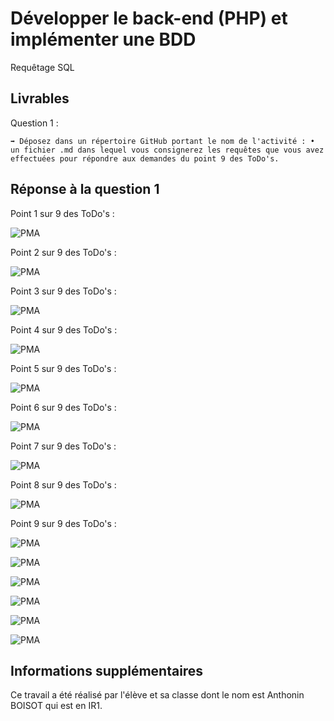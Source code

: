 # Développer le back-end (PHP) et implémenter une BDD

Requêtage SQL


## Livrables

Question 1 :

```
➡️ Déposez dans un répertoire GitHub portant le nom de l'activité : • un fichier .md dans lequel vous consignerez les requêtes que vous avez effectuées pour répondre aux demandes du point 9 des ToDo's.
```

## Réponse à la question 1

Point 1 sur 9 des ToDo's :

![PMA](https://i.imgur.com/UV60IjO.png)

Point 2 sur 9 des ToDo's :

![PMA](https://i.imgur.com/ccx48vk.png)

Point 3 sur 9 des ToDo's :

![PMA](https://i.imgur.com/25seY0s.png)

Point 4 sur 9 des ToDo's :

![PMA](https://i.imgur.com/fDKZ6u1.png)

Point 5 sur 9 des ToDo's :

![PMA](https://i.imgur.com/Qbm7x4i.png)

Point 6 sur 9 des ToDo's :

![PMA](https://i.imgur.com/7KzzuMQ.png)

Point 7 sur 9 des ToDo's :

![PMA](https://i.imgur.com/tio0Ki3.png)

Point 8 sur 9 des ToDo's :

![PMA](https://i.imgur.com/NsZCNkb.png)

Point 9 sur 9 des ToDo's :

![PMA](https://i.imgur.com/qrbTKrw.png)

![PMA](https://i.imgur.com/7v3PfAg.png)

![PMA](https://i.imgur.com/lIU0jne.png)

![PMA](https://i.imgur.com/i8Nt7OK.png)

![PMA](https://i.imgur.com/I15eJpr.png)

![PMA](https://i.imgur.com/XP0YMHz.png)

## Informations supplémentaires

Ce travail a été réalisé par l'élève et sa classe dont le nom est Anthonin BOISOT qui est en IR1.

